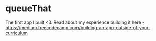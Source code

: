 # queueThat

The first app I built <3.  Read about my experience building it here - https://medium.freecodecamp.com/building-an-app-outside-of-your-curriculum
